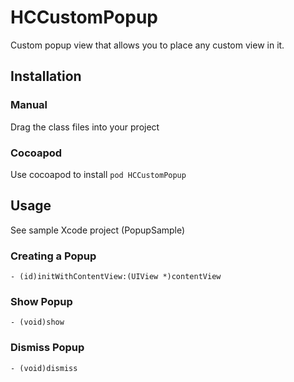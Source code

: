 # HCCustomPopup
Custom popup view that allows you to place any custom view in it.

## Installation
### Manual
Drag the class files into your project

### Cocoapod
Use cocoapod to install
`pod HCCustomPopup`

## Usage
See sample Xcode project (PopupSample) 

### Creating a Popup
```
- (id)initWithContentView:(UIView *)contentView
```

### Show Popup
```
- (void)show
```

### Dismiss Popup
```
- (void)dismiss
```